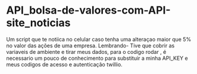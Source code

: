 # API_bolsa-de-valores-com-API-site_noticias
Um script que te notiica no celular caso tenha uma alteraçao maior que 5% no valor das ações de uma empresa. Lembrando- Tive que cobrir as variaveis de ambiente e tirar meus dados, para o codigo rodar , é necessario um pouco de conhecimento para substituir a minha API_KEY e meus codigos de acesso e autenticação twillio.
